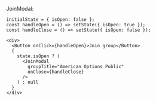 JoinModal:

    initialState = { isOpen: false };
    const handleOpen = () => setState({ isOpen: true });
    const handleClose = () => setState({ isOpen: false });

    <div>
      <Button onClick={handleOpen}>Join group</Button>
      {
        state.isOpen ? (
          <JoinModal
            groupTitle="American Options Public"
            onClose={handleClose}
          />
        ) : null
      }
    </div>

